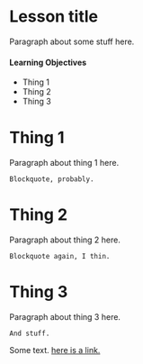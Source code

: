 # Lesson title

Paragraph about some stuff here.

#### Learning Objectives

* Thing 1
* Thing 2
* Thing 3

# Thing 1

Paragraph about thing 1 here.

	Blockquote, probably.

# Thing 2

Paragraph about thing 2 here.

	Blockquote again, I thin.

# Thing 3

Paragraph about thing 3 here.

	And stuff.

Some text. [here is a link.](https://github.com/adam-p/markdown-here/wiki/Markdown-Cheatsheet)
